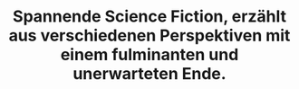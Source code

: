 ---
rating: 5
title: "Spannende Science Fiction, erzählt aus verschiedenen Perspektiven mit einem fulminanten und unerwarteten Ende."
---